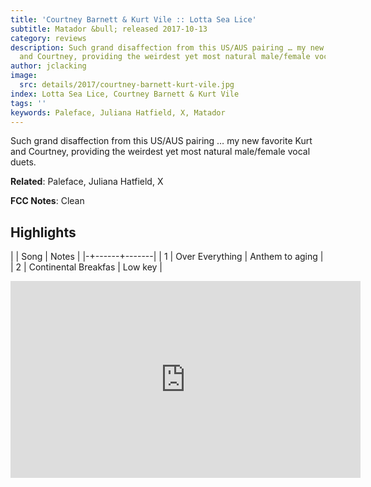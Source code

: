 ```yaml
---
title: 'Courtney Barnett & Kurt Vile :: Lotta Sea Lice'
subtitle: Matador &bull; released 2017-10-13
category: reviews
description: Such grand disaffection from this US/AUS pairing … my new favorite Kurt
  and Courtney, providing the weirdest yet most natural male/female vocal duets.
author: jclacking
image:
  src: details/2017/courtney-barnett-kurt-vile.jpg
index: Lotta Sea Lice, Courtney Barnett & Kurt Vile
tags: ''
keywords: Paleface, Juliana Hatfield, X, Matador
---
```

Such grand disaffection from this US/AUS pairing … my new favorite Kurt and Courtney, providing the weirdest yet most natural male/female vocal duets.<!--more-->

**Related**: Paleface, Juliana Hatfield, X

**FCC Notes**: Clean

## Highlights

| | Song | Notes |
|-+------+-------|
| 1 | Over Everything | Anthem to aging |
| 2 | Continental Breakfas | Low key |

<div class="tlo-detail-video"><iframe width="560" height="315" src="https://www.youtube.com/embed/wmAYzy_HAaY" frameborder="0" allow="autoplay; encrypted-media" allowfullscreen></iframe></div>


